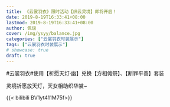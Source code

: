 ```yaml
---
title: 《云裳羽衣》限时活动【织云灵境】即将开启！
date: 2019-8-19T16:33:41+08:00
lastmod: 2019-8-19T16:33:41+08:00
author: 佩瑶
cover: /img/ysyy/balance.jpg
categories: ["云裳羽衣时装展示"]
tags: ["云裳羽衣时装展示"]
# showcase: true
draft: true
---
```

#云裳羽衣#使用【祈愿天灯·幽】兑换【方相傩祭】、【断罪平善】套装

<!--more-->

灵境祈愿放天灯，天女相助织华裳~

{{< bilibili BV1yt411M75f>}}